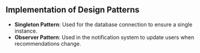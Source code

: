 ## Implementation of Design Patterns

- **Singleton Pattern**: Used for the database connection to ensure a single instance.
- **Observer Pattern**: Used in the notification system to update users when recommendations change.
